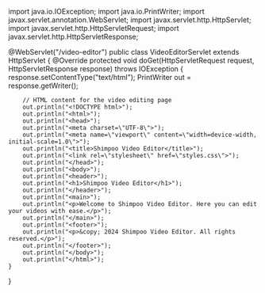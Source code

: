 import java.io.IOException;
import java.io.PrintWriter;
import javax.servlet.annotation.WebServlet;
import javax.servlet.http.HttpServlet;
import javax.servlet.http.HttpServletRequest;
import javax.servlet.http.HttpServletResponse;

@WebServlet("/video-editor")
public class VideoEditorServlet extends HttpServlet {
    @Override
    protected void doGet(HttpServletRequest request, HttpServletResponse response) throws IOException {
        response.setContentType("text/html");
        PrintWriter out = response.getWriter();

        // HTML content for the video editing page
        out.println("<!DOCTYPE html>");
        out.println("<html>");
        out.println("<head>");
        out.println("<meta charset=\"UTF-8\">");
        out.println("<meta name=\"viewport\" content=\"width=device-width, initial-scale=1.0\">");
        out.println("<title>Shimpoo Video Editor</title>");
        out.println("<link rel=\"stylesheet\" href=\"styles.css\">");
        out.println("</head>");
        out.println("<body>");
        out.println("<header>");
        out.println("<h1>Shimpoo Video Editor</h1>");
        out.println("</header>");
        out.println("<main>");
        out.println("<p>Welcome to Shimpoo Video Editor. Here you can edit your videos with ease.</p>");
        out.println("</main>");
        out.println("<footer>");
        out.println("<p>&copy; 2024 Shimpoo Video Editor. All rights reserved.</p>");
        out.println("</footer>");
        out.println("</body>");
        out.println("</html>");
    }
}


